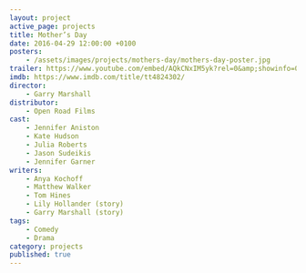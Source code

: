 ```yaml
---
layout: project
active_page: projects
title: Mother’s Day
date: 2016-04-29 12:00:00 +0100
posters:
    - /assets/images/projects/mothers-day/mothers-day-poster.jpg
trailer: https://www.youtube.com/embed/AQkCNxIM5yk?rel=0&amp;showinfo=0
imdb: https://www.imdb.com/title/tt4824302/
director:
    - Garry Marshall
distributor:
    - Open Road Films
cast:
    - Jennifer Aniston
    - Kate Hudson
    - Julia Roberts
    - Jason Sudeikis
    - Jennifer Garner
writers:
    - Anya Kochoff
    - Matthew Walker
    - Tom Hines
    - Lily Hollander (story)
    - Garry Marshall (story)
tags:
    - Comedy
    - Drama
category: projects
published: true
---
```

